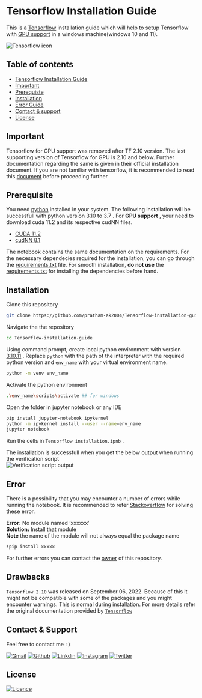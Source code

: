 # Tensorflow Installation Guide

This is a [Tensorflow](https://www.tensorflow.org/) installation guide which will help to setup Tensorflow with [GPU support](https://www.tensorflow.org/install/source_windows) in a windows machine(windows 10 and 11).

![Tensorflow icon](https://miro.medium.com/v2/resize:fit:1200/1*HMCIHPssGii0Zk1CfLTrVA.png)


## Table of contents

- [Tensorflow Installation Guide](#tensorflow-installation-guide)
- [Important](#important)
- [Prerequiste](#prerequisite)
- [Installation](#installation)
- [Error Guide](#error-guide)
- [Contact & support](#contact--support)
- [License](#license)

## Important

Tensorflow for GPU support was removed after TF 2.10 version. The last supporting version of Tensorflow for GPU is 2.10 and below. Further documentation regarding the same is given in their official installation document. If you are not familiar with tensorflow, it is recommended to read this [document](https://www.tensorflow.org/install) before proceeding further


## Prerequisite

You need [python](https://www.python.org/) installed in your system. The following installation will be successfull with python version 3.10 to 3.7 . For <b>GPU support</b> , your need to download cuda 11.2 and its respective cudNN files.

- [CUDA 11.2](https://developer.nvidia.com/cuda-11.2.0-download-archive)
- [cudNN 8.1](https://developer.nvidia.com/rdp/cudnn-archive)

The notebook contains the same documentation on the requirements. For the necessary dependecies required for the installation, you can go through the [requirements.txt](./requirements.txt) file. For smooth installation, <b>do not use</b> the [requirements.txt](./requirements.txt) for installing the dependencies before hand.

## Installation

Clone this repository
```bash
git clone https://github.com/pratham-ak2004/Tensorflow-installation-guide
```

Navigate the the repository
```bash
cd Tensorflow-installation-guide
```

Using command prompt, create local python environment with version [3.10.11](https://www.python.org/downloads/release/python-31011/) . Replace `python` with the path of the interpreter with the required python version and `env_name` with your virtual environment name.
```bash
python -m venv env_name
```

Activate the python environment
```bash
.\env_name\scripts\activate ## for windows
```

Open the folder in jupyter notebook or any IDE
```bash
pip install jupyter-notebook ipykernel
python -m ipykernel install --user --name=env_name
jupyter notebook
```

Run the cells in `Tensorflow installation.ipnb` .

The installation is successfull when you get the below output when running the verification script<br>
![Verification script output](https://github.com/pratham-ak2004/Tensorflow-windows-installation-guide/assets/124170443/9ac2e851-aa49-4cb6-a9f0-3e6e5132bde2)

## Error

There is a possibility that you may encounter a number of errors while running the notebook. It is recommended to refer [Stackoverflow](https://stackoverflow.com/) for solving these error.

<b>Error:</b> No module named ‘xxxxxx’<br/>
<b>Solution:</b> Install that module</br>
<b>Note</b> the name of the module will not always equal the package name
```bash
!pip install xxxxx
```

For further errors you can contact the [owner](#support) of this repository.

## Drawbacks

`Tensorflow 2.10` was released on September 06, 2022. Because of this it might not be compatible with some of the packages and you might encounter warnings. This is normal during installation. For more details refer the original documentation provided by [`Tensorflow`](https://www.tensorflow.org/)

## Contact & Support

Feel free to contact me : )

[![Gmail](https://img.shields.io/badge/Gmail-EA4335.svg?style=for-the-badge&logo=Gmail&logoColor=white)](pratham20442@gmail.com)
[![Github](https://img.shields.io/badge/GitHub-181717.svg?style=for-the-badge&logo=GitHub&logoColor=white)](https://github.com/pratham-ak2004)
[![Linkdin](https://img.shields.io/badge/LinkedIn-0A66C2.svg?style=for-the-badge&logo=LinkedIn&logoColor=white)](https://www.linkedin.com/in/pratham-a-kadekar-8397a7249/)
[![Instagram](https://img.shields.io/badge/Instagram-E4405F.svg?style=for-the-badge&logo=Instagram&logoColor=white)](https://www.instagram.com/pratham_ak2004)
[![Twitter](https://img.shields.io/badge/Twitter-1D9BF0.svg?style=for-the-badge&logo=Twitter&logoColor=white)](https://twitter.com/a_kadekar1010)

## License

[![Licence](https://img.shields.io/github/license/Ileriayo/markdown-badges?style=for-the-badge)](./LICENSE)
